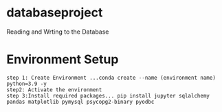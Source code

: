 # databaseproject
Reading and Wrting to the Database

# Environment Setup

```
step 1: Create Environment ...conda create --name (environment name)  python=3.9 -y
step2: Activate the environment
step 3:Install required packages... pip install jupyter sqlalchemy pandas matplotlib pymysql psycopg2-binary pyodbc
```